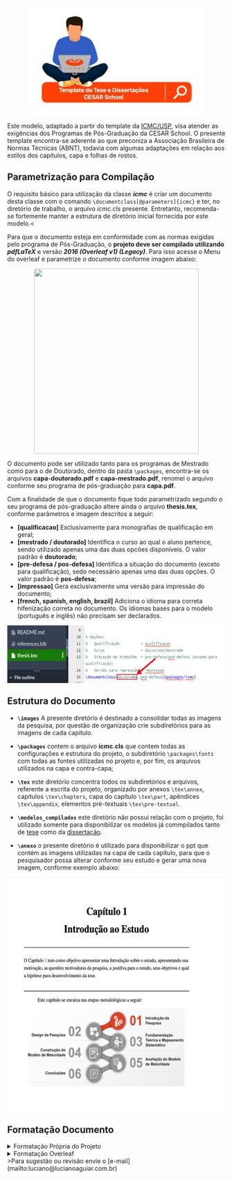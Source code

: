 <p align="center"><img src="images/banner-pesquisa-cesar-school.png"  width="400" height="255" align="middle"/></p>

Este modelo, adaptado a partir do template da <a href="https://www.overleaf.com/latex/templates/modelo-de-teses-e-dissertacoes-icmc-slash-usp/cvqdvbnxjqts" target="_blank" rel="noopener noreferrer" title="Por favor, clique com o botão direito do mouse para abrir em uma nova guia">ICMC/USP</a>, visa atender as exigências dos Programas de Pós-Graduação da CESAR School. O presente template encontra-se aderente ao que preconiza a Associação Brasileira de Normas Técnicas (ABNT), todavia com algumas adaptações em relação aos estilos dos capítulos, capa e folhas de rostos.

## Parametrização para Compilação
O requisito básico para utilização da classe **_icmc_** é criar um documento desta classe com o comando
`\documentclass[@parameters]{icmc}` e ter, no diretório de trabalho, o arquivo *icmc.cls* presente. Entretanto, recomenda-se fortemente manter a estrutura de diretório inicial fornecida por este modelo.<

Para que o documento esteja em conformidade com as normas exigidas pelo programa de Pós-Graduação, o **projeto deve ser compilado utilizando *pdfLaTeX*** e versão ***2016 (Overleaf v1) (Legacy)***. Para isso acesse o Menu do overleaf e parametrize o documento conforme imagem abaixo:
<p align="center"><img src="images/erro-compilação.png"  width="380" height="427" align="middle"/></p>

O documento pode ser utilizado tanto para os programas de Mestrado como para o de Doutorado, dentro da pasta `\packages`, encontra-se os arquivos <b>capa-doutorado.pdf</b> e <b>capa-mestrado.pdf</b>, renomei o arquivo conforme seu programa de pós-graduação para <b>capa.pdf</b>.

Com a finalidade de que o documento fique todo parametrizado segundo o seu programa de pós-graduação altere ainda o arquivo <b>thesis.tex</b>, conforme parâmetros e imagem descritos a seguir: 

- **[qualificacao]** Exclusivamente para monografias de qualificação em geral;
- **[mestrado / doutorado]** Identifica o curso ao qual o aluno pertence, sendo utilizado apenas uma das duas opcões disponíveis. O valor padrão é **doutorado**;
- **[pre-defesa / pos-defesa]** Identifica a situação do documento (exceto para qualificação), sedo necessário apenas uma das duas opções. O valor padrão é **pos-defesa**;
- **[impressao]** Gera exclusivamente uma versão para impressão do documento;
- **[french, spanish, english, brazil]** Adiciona o idioma para correta hifenização correta no documento. Os idiomas bases para o modelo (português e inglês) não precisam ser declarados.

<p align="center"><img src="images/curso.png"  width="600" height="133" align="middle"/></p>

## Estrutura do Documento

- **`\images`** A presente diretório é destinado a consolidar todas as imagens da pesquisa, por questão de organização crie subdiretórios para as imagens de cada capítulo.

- **`\packages`** contem o arquivo <b>icmc.cls</b> que contem todas as configurações e estrutura do projeto, o subdiretório  `\packages\fonts` com todas as fontes utilizadas no projeto e, por fim, os arquivos utilizados na capa e contra-capa;

- **`\tex`** este diretório concentra todos os subdiretórios e arquivos, referente a escrita do projeto, organizado por anexos `\tex\annex`, capítulos `\tex\chapters`, capa do capítulo `\tex\part`, apêndices `\tex\appendix`, elementos pré-textuais `\tex\pre-textual`.

- **`\modelos_compilados`** este diretório não possui relação com o projeto, foi utilizado somente para disponibilizar os modelos já commpilados tanto de [tese](\modelos_compilados\Modelo_Teses_CESAR_School.pdf) como da [dissertação](\modelos_compilados\Modelo_Dissertação_CESAR_School.pdf).

- **`\anexo`**  o presente diretório é utilizado para disponibilizar o ppt que contém as imagens utilizadas na capa de cada capítulo, para que o pesquisador possa alterar conforme seu estudo e gerar uma nova imagem, conforme exemplo abaixo:

<p align="center"><img src="images/capa-capitulo.png"  width="580" height="541" align="middle"/></p>

## Formatação Documento


<details>
  <summary markdown="span">Formatação Própria do Projeto</summary>

#### Para citações indiretas "Autor (ano)" utilize "citeonline"

**Exemplo Sintaxe:** 
```ruby
\citeonline{referencia}
```

**Resultado:**

João (2020), texto...

---

#### Para gerar abreviaturas automáticas utilize "\sigla{abreviatura}{significado abreviatura}" 

**Exemplo Sintaxe:** 

```ruby
\sigla{AWS}{Amazon Web Services}
```


**Resultado:**

   AWS Amazon Web Service.

---


  
</details>  

<details>
  <summary markdown="span">Formatação Overleaf</summary>
  
#### Para citações direta "(Autor, ano)" utilize "cite"

**Exemplo Sintaxe:** 
```ruby
\cite{referencia}
```

**Resultado:**

texto...(JOÃO, 2020).

---

#### Para deixar um texto em negrito utilize textbf

**Exemplo Sintaxe:** 
```ruby
\textbf{texto a ser negrigrato}
```

**Resultado:**

<b>texto a ser negritado</b>

---

#### Para deixar um texto em negrito utilize textit

**Exemplo Sintaxe:** 
```ruby
\textbf{texto itálico}
```

**Resultado:**

***texto itálico***

---

#### Para criar marcadores use "itemize"

**Exemplo Sintaxe:** 
```ruby
\begin{itemize}
    \item item 1;
    \item item 2; e,
    \item item 3.    
\end{itemize}
```

**Resultado:**
* item 1;
* item 2; e,
* item 3.

---

#### Para criar numeração use "itemize"

**Exemplo Sintaxe:** 
```ruby
  \begin{enumerate}
    \item item 1;
    \item item 2; e,
    \item item 3.
  \end{enumerate}
```

**Resultado:**

1. item 1;
2. item 2; e,
3. item 3.

---

#### Criação de Tabelas no Overleaf

Para criação de tabelas no overleaf sugiro um gerador on-line de código, conforme descrito a seguir:

<a href="https://www.latex-tables.com/" target="_blank" rel="noopener noreferrer" title="Por favor, clique com o botão direito do mouse para abrir em uma nova guia">https://www.latex-tables.com/</a>


Em tabelas que superam o tamanho de uma página sugiro utilizar o marcador <b>longtable</b>.


---

#### Inserção de Imagem de 15cm no Texto utilize a tag figure, com o parâmetro width=15cm

**Exemplo Sintaxe:** 

```ruby
\begin{figure}[ht]
\centering
\includegraphics[width=15cm]{diretorio/nome-da-figura}
\label{fig:metodologia-cap1}
\end{figure}
```

---

#### Inserção de Imagem ocupando a largura da página no Texto utilize a tag figure, com o parâmetro width=\linewidth

**Exemplo Sintaxe:** 

```ruby
\begin{figure}[ht]
\centering
\includegraphics[width=\linewidth]{diretorio/nome-da-figura}
\label{fig:metodologia-cap1}
\end{figure}
```

---

</details> 
>Para sugestão ou revisão envie o [e-mail](mailto:luciano@lucianoaguiar.com.br)